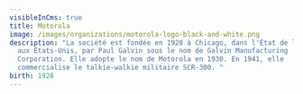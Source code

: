 ```yaml
---
visibleInCms: true
title: Motorola
image: /images/organizations/motorola-logo-black-and-white.png
description: "La société est fondée en 1928 à Chicago, dans l'État de l'Illinois
  aux États-Unis, par Paul Galvin sous le nom de Galvin Manufacturing
  Corporation. Elle adopte le nom de Motorola en 1930. En 1941, elle
  commercialise le talkie-walkie militaire SCR-300. "
birth: 1928
---
```

